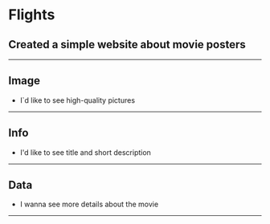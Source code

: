 # Flights

## Created a simple website about movie posters

---

## Image

- I`d like to see high-quality pictures

---

## Info

- I'd like to see title and short description

---

## Data

- I wanna see more details about the movie

---
